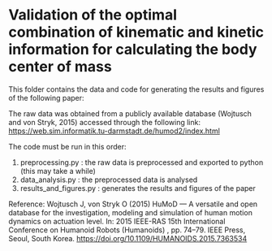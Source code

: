 # Validation of the optimal combination of kinematic and kinetic information for calculating the body center of mass

This folder contains the data and code for generating the results and figures of the following paper:

The raw data was obtained from a publicly available database (Wojtusch and von Stryk, 2015) accessed through the following link: 
https://web.sim.informatik.tu-darmstadt.de/humod2/index.html 

The code must be run in this order:
1. preprocessing.py : the raw data is preprocessed and exported to python (this may take a while)
2. data_analysis.py : the preprocessed data is analysed
3. results_and_figures.py : generates the results and figures of the paper

Reference: 
Wojtusch J, von Stryk O (2015) HuMoD &#x2014; A versatile and open database for the investigation, modeling and simulation of human motion dynamics on actuation level. In: 2015 IEEE-RAS 15th International Conference on Humanoid Robots (Humanoids) , pp. 74–79. IEEE Press, Seoul, South Korea. https://doi.org/10.1109/HUMANOIDS.2015.7363534